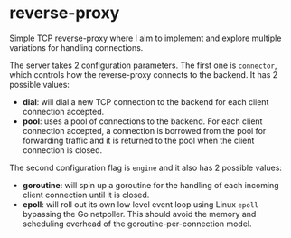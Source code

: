 # reverse-proxy

Simple TCP reverse-proxy where I aim to implement and explore multiple variations for handling connections.

The server takes 2 configuration parameters. The first one is `connector`, which controls how the reverse-proxy connects to the backend. It has 2 possible values:
- **dial**: will dial a new TCP connection to the backend for each client connection accepted.
- **pool**: uses a pool of connections to the backend. For each client connection accepted, a connection is borrowed from the pool for forwarding traffic and it is returned to the pool when the client connection is closed.

The second configuration flag is `engine` and it also has 2 possible values:
- **goroutine**: will spin up a goroutine for the handling of each incoming client connection until it is closed.
- **epoll**: will roll out its own low level event loop using Linux `epoll` bypassing the Go netpoller. This should avoid the memory and scheduling overhead of the goroutine-per-connection model.
